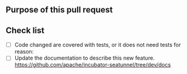 <!--

Thank you for contributing to SeaTunnel! Please make sure that your code changes
are covered with tests. And in case of new features or big changes
remember to adjust the documentation.

Feel free to ping committers for the review!

## Contribution Checklist

  - Make sure that the pull request corresponds to a [GITHUB issue](https://github.com/apache/incubator-seatunnel/issues).

  - Name the pull request in the form "[SeaTunnel #XXXX] [component] Title of the pull request", where *SeaTunnel #XXXX* should be replaced by the actual issue number.

  - Minor fixes should be named following this pattern: `[hotfix] [docs] Fix typo in README.md doc`.

-->

## Purpose of this pull request

<!-- Describe the purpose of this pull request. For example: This pull request adds checkstyle plugin.-->

## Check list

* [ ] Code changed are covered with tests, or it does not need tests for reason:
* [ ] Update the documentation to describe this new feature. https://github.com/apache/incubator-seatunnel/tree/dev/docs
